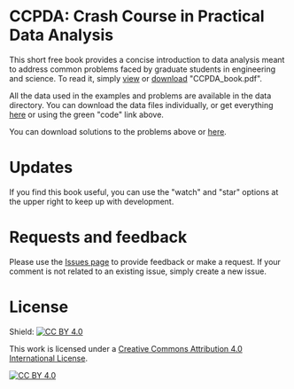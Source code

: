 # CCPDA: Crash Course in Practical Data Analysis
This short free book provides a concise introduction to data analysis meant to address common problems faced by graduate students in engineering and science. To read it, simply [view](https://github.com/sashahafner/CCPDA/blob/master/CCPDA_book.pdf) or [download](https://github.com/sashahafner/CCPDA/raw/master/CCPDA_book.pdf) "CCPDA_book.pdf".

All the data used in the examples and problems are available in the data directory. You can download the data files individually, or get everything [here](https://github.com/sashahafner/CCPDA/archive/refs/heads/master.zip) or using the green "code" link above.

You can download solutions to the problems above or [here](https://github.com/sashahafner/CCPDA/raw/master/solutions.pdf).

# Updates
If you find this book useful, you can use the "watch" and "star" options at the upper right to keep up with development.

# Requests and feedback
Please use the [Issues page](https://github.com/sashahafner/CCPDA/issues) to provide feedback or make a request. If your comment is not related to an existing issue, simply create a new issue.

# License
Shield: [![CC BY 4.0][cc-by-shield]][cc-by]

This work is licensed under a
[Creative Commons Attribution 4.0 International License][cc-by].

[![CC BY 4.0][cc-by-image]][cc-by]

[cc-by]: http://creativecommons.org/licenses/by/4.0/
[cc-by-image]: https://i.creativecommons.org/l/by/4.0/88x31.png
[cc-by-shield]: https://img.shields.io/badge/License-CC%20BY%204.0-lightgrey.svg
